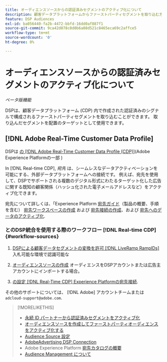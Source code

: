 ```yaml
---
title: オーディエンスソースからの認証済みセグメントのアクティブ化について
description: 顧客データプラットフォームからファーストパーティセグメントを取り込む方法について説明します。
feature: DSP Audiences
exl-id: ba056440-fa2b-4472-bbfd-16dd0af887f1
source-git-commit: 9ca42d078c0d0b6a08d521c8465eca69c2affce5
workflow-type: tm+mt
source-wordcount: '0'
ht-degree: 0%

---
```


# オーディエンスソースからの認証済みセグメントのアクティブ化について

<!-- Doesn't specifically explain what you can do in our UI -->
*ベータ版機能*

DSPは、顧客データプラットフォーム (CDP) 内で作成された認証済みのシグナルで構成されるファーストパーティセグメントを取り込むことができます。 取り込んだセグメントを配置のターゲットとして使用できます。

## [!DNL Adobe Real-Time Customer Data Profile]

DSPは [の [!DNL Adobe Real-Time Customer Data Profile (CDP)]](https://experienceleague.adobe.com/docs/experience-platform/rtcdp/overview.html)(Adobe Experience Platformの一部 )

In [!DNL Real-time CDP], *宛先* は、シームレスなデータアクティベーションを可能にする、外部データプラットフォームへの接続です。 例えば、宛先を使用して、DSPでサポートされる複数のデジタル形式にわたるターゲット化した広告に関する既知の顧客関係（ハッシュ化された電子メールアドレスなど）をアクティブ化できます。

宛先について詳しくは、「Experience Platform [宛先ガイド](https://experienceleague.adobe.com/docs/experience-platform/destinations/home.html)（製品の概要、手順を含む） [宛先ワークスペースの作成](https://experienceleague.adobe.com/docs/experience-platform/destinations/ui/destinations-workspace.html) および [宛先接続の作成](https://experienceleague.adobe.com/docs/experience-platform/destinations/ui/connect-destination.html)、および [宛先へのデータのアクティブ化](https://experienceleague.adobe.com/docs/experience-platform/destinations/ui/activate/activate-segment-streaming-destinations.html).

### とのDSP統合を使用する際のワークフロー [!DNL Real-time CDP] {#workflow-sources}

<!-- Make sure that titles make the distinctions clear -- everything can't be "Activate XXX." -->

1. [DSPによる顧客データセグメントの変換を許可 [!DNL LiveRamp RampIDs]](source-durable-id.md) 入札可能な環境で認識可能な<!-- I don't think I need this here: This requires DSP account-level and campaign-level settings to enable segment sharing with [!DNL LiveRamp], which will translate customer data to [!DNL RampIDs] to create targetable segments. Your DSP account team will perform this configuration. -->

1. [オーディエンスソースの作成](source-create.md) オーディエンスをDSPアカウントまたは広告主アカウントにインポートする場合。

1. [の設定 [!DNL Real-Time CDP] Experience Platformの宛先接続](https://experienceleague.adobe.com/docs/experience-platform/destinations/catalog/advertising/adobe-advertising-cloud-connection.html).

その他のサポートについては、 [!DNL Adobe] アカウントチームまたは `adcloud-support@adobe.com`.

>[!MORELIKETHIS]
>
>* [永続 ID パートナーから認証済みセグメントをアクティブ化](source-durable-id.md)
>* [オーディエンスソースを作成してファーストパーティオーディエンスをアクティブ化する](source-create.md)
>* [Audience Source 設定](source-settings.md)
>* [AdobeAdvertising DSP Connection](https://experienceleague.adobe.com/docs/experience-platform/destinations/catalog/advertising/adobe-advertising-cloud-connection.html)
>* Adobe Experience Platform [宛先カタログの概要](https://experienceleague.adobe.com/docs/experience-platform/destinations/catalog/overview.html)
>* [Audience Management について](/help/dsp/audiences/audience-about.md)

